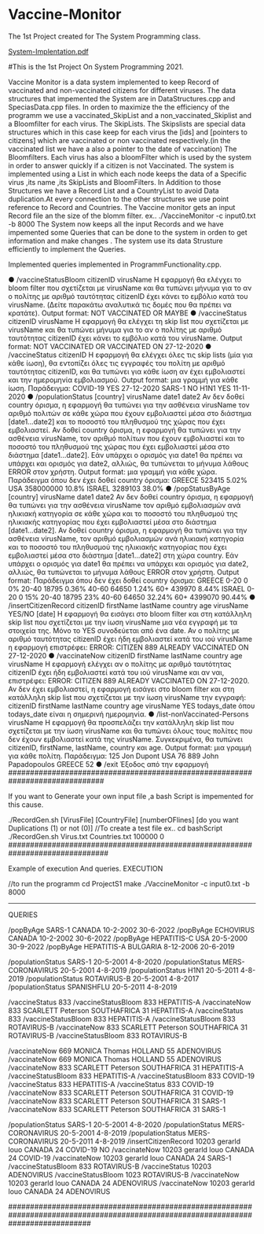 # Vaccine-Monitor
The 1st Project created for The System Programming class.

[System-Implentation.pdf](https://github.com/mixo091/Vaccine-Monitor/files/6338612/System-Implentation.pdf)



#This is the 1st Project On System Programming 2021.

Vaccine Monitor is a data system implemented to keep Record of vaccinated and non-vaccinated  citizens for different viruses.
The data structures that impemented the System are in DataStructures.cpp and SpeciasData.cpp files.
In orden to maximize the the efficiency of the programm we use a vaccinated_SkipList  and a non_vaccinated_Skiplist and a Bloomfilter for each virus.
The SkipLists.
The Skipslists are special data structures which in this case keep for each virus the [ids] and [pointers to citizens] which are 
vaccinated or non vaccinated respectively.(in the vaccinated list we have a also a pointer to the date of vaccination)
The Bloomfilters.
Each virus has also a bloomFilter which is used by the system in order to answer quickly if a citizen is not Vaccinated.
The system is implemented using a List in which each node keeps the data of a Specific virus ,its name ,its SkipLists and BloomFilters.
In Addition to those Structures we have a Record List and a CountryList to avoid Data duplication.At every connection to the other 
structures  we use point reference to Record and Countries.
The Vaccine monitor gets an input Record file an the size of the blomm filter.
ex.. ./VaccineMonitor -c input0.txt -b 8000
The System now keeps all the input Records and we have impemented some Queries that can be done to the system 
in orden to get information and make changes .
The system use its data Strusture efficiently to implement the Queries.


Implemented queries implemented in ProgrammFunctionality.cpp.

● /vaccineStatusBloom citizenID virusName 
H εφαρμογή θα ελέγχει το bloom filter που σχετίζεται με virusName και θα τυπώνει μήνυμα για το αν ο 
πολίτης με αριθμό ταυτότητας citizenID έχει κάνει το εμβόλιο κατά του virusName. (Δείτε παρακάτω 
αναλυτικά τις δομές που θα πρέπει να κρατάτε). 
Output format: 
 NOT VACCINATED OR 
 MAYBE 
● /vaccineStatus citizenID virusName
H εφαρμογή θα ελέγχει τη skip list που σχετίζεται με virusName και θα τυπώνει μήνυμα για το αν ο πολίτης 
με αριθμό ταυτότητας citizenID έχει κάνει το εμβόλιο κατά του virusName. 
Output format: 
 NOT VACCINATED OR 
 VACCINATED ON 27-12-2020
● /vaccineStatus citizenID 
H εφαρμογή θα ελέγχει όλες τις skip lists (μία για κάθε ίωση), θα εντοπίζει όλες τις εγγραφές του πολίτη με 
αριθμό ταυτότητας citizenID, και θα τυπώνει για κάθε ίωση αν έχει εμβολιαστεί και την ημερομηνία 
εμβολιασμού. 
Output format: μια γραμμή για κάθε ίωση. Παράδειγμα: 
COVID-19 YES 27-12-2020 
SARS-1 NO 
H1N1 YES 11-11-2020 
● /populationStatus [country] virusName date1 date2 
Αν δεν δοθεί country όρισμα, η εφαρμογή θα τυπώνει για την ασθένεια virusName τον αριθμό πολιτών 
σε κάθε χώρα που έχουν εμβολιαστεί μέσα στο διάστημα [date1...date2] και το ποσοστό του πληθυσμού 
της χώρας που έχει εμβολιαστεί. Αν δοθεί country όρισμα, η εφαρμογή θα τυπώνει για την ασθένεια 
virusName, τον αριθμό πολίτων που έχουν εμβολιαστεί και το ποσοστό του πληθυσμού της χώρας που έχει 
εμβολιαστεί μέσα στο διάστημα [date1...date2]. Εάν υπάρχει ο ορισμός για date1 θα πρέπει να 
υπάρχει και ορισμός για date2, αλλιώς, θα τυπώνεται το μήνυμα λάθους ERROR στον χρήστη.
 Output format: μια γραμμή για κάθε χώρα. Παράδειγμα όπου δεν έχει δοθεί country όρισμα: GREECE 523415 5.02% 
USA 358000000 10.8% 
ISRAEL 3289103 38.0% 
● /popStatusByAge [country] virusName date1 date2 
Αν δεν δοθεί country όρισμα, η εφαρμογή θα τυπώνει για την ασθένεια virusName τον αριθμό 
εμβολιασμών ανά ηλικιακή κατηγορία σε κάθε χώρα και το ποσοστό του πληθυσμού της ηλικιακής κατηγορίας 
που έχει εμβολιαστεί μέσα στο διάστημα [date1...date2]. Αν δοθεί country όρισμα, η εφαρμογή θα 
τυπώνει για την ασθένεια virusName, τον αριθμό εμβολιασμών ανά ηλικιακή κατηγορία και το ποσοστό 
του πληθυσμού της ηλικιακής κατηγορίας που έχει εμβολιαστεί μέσα στο διάστημα [date1...date2] στη 
χώρα country. Εάν υπάρχει ο ορισμός για date1 θα πρέπει να υπάρχει και ορισμός για date2, αλλιώς, 
θα τυπώνεται το μήνυμα λάθους ERROR στον χρήστη.
Output format: Παράδειγμα όπου δεν έχει δοθεί country όρισμα: 
GREECE 
0-20 0 0% 
20-40 18795 0.36% 
40-60 64650 1.24% 
60+ 439970 8.44% 
ISRAEL 
0-20 0 15% 
20-40 18795 23% 
40-60 64650 32.24% 
60+ 4399070 90.44% 
● /insertCitizenRecord citizenID firstName lastName country age virusName YES/NO 
[date] 
H εφαρμογή θα εισάγει στο bloom filter και στη κατάλληλη skip list που σχετίζεται με την ίωση virusName 
μια νέα εγγραφή με τα στοιχεία της. Μόνο το YES συνοδεύεται από ένα date. Αν ο πολίτης με αριθμό 
ταυτότητας citizenID έχει ήδη εμβολιαστεί κατά του ιού virusName η εφαρμογή επιστρέφει: 
ERROR: CITIZEN 889 ALREADY VACCINATED ON 27-12-2020
● /vaccinateNow citizenID firstName lastName country age virusName 
Η εφαρμογή ελέγχει αν ο πολίτης με αριθμό ταυτότητας citizenID έχει ήδη εμβολιαστεί κατά του ιού 
virusName και αν ναι, επιστρέφει: 
ERROR: CITIZEN 889 ALREADY VACCINATED ON 27-12-2020. 
Αν δεν έχει εμβολιαστεί, η εφαρμογή εισάγει στο bloom filter και στη κατάλληλη skip list που σχετίζεται με 
την ίωση virusName την εγγραφή: 
citizenID firstName lastName country age virusName YES todays_date όπου todays_date 
είναι η σημερινή ημερομηνία. 
● /list-nonVaccinated-Persons virusName 
H εφαρμογή θα προσπελάζει την κατάλληλη skip list που σχετίζεται με την ίωση virusName και θα τυπώνει
όλους τους πολίτες που δεν έχουν εμβολιαστεί κατά της virusName. Συγκεκριμένα, θα τυπώνει 
citizenID, firstName, lastName, country και age. 
Output format: μια γραμμή για κάθε πολίτη. Παράδειγμα: 
125 Jon Dupont USA 76 
889 John Papadopoulos GREECE 52
 ● /exit 
Έξοδος από την εφαρμογή
##############################################################################


If you want to Generate your own input file ,a bash Script is impemented for this cause.

./RecordGen.sh [VirusFile] [CountryFile] [numberOFlines] [do you want Duplications (1) or not (0)] 
//To create a test file
ex..
cd bashScript
./RecordGen.sh Virus.txt Countries.txt 100000 0
###############################################################################

Example of execution And queries.
EXECUTION 

//to run the programm
cd ProjectS1
make
./VaccineMonitor -c input0.txt -b 8000

------------------------------------------------------------------------------------

QUERIES

/popByAge SARS-1 CANADA 10-2-2002 30-6-2022
/popByAge ECHOVIRUS CANADA 10-2-2002 30-6-2022
/popByAge  HEPATITIS-C USA 20-5-2000 30-9-2022
/popByAge HEPATITIS-A BULGARIA 8-12-2006 20-6-2019

/populationStatus SARS-1 20-5-2001 4-8-2020
/populationStatus MERS-CORONAVIRUS 20-5-2001 4-8-2019
/populationStatus H1N1 20-5-2011 4-8-2019
/populationStatus ROTAVIRUS-B 20-5-2001 4-8-2017
/populationStatus SPANISHFLU 20-5-2011 4-8-2019

/vaccineStatus 833
/vaccineStatusBloom 833 HEPATITIS-A 
/vaccinateNow 833 SCARLETT Peterson  SOUTHAFRICA  31 HEPATITIS-A 
/vaccineStatus 833
/vaccineStatusBloom 833 HEPATITIS-A 
/vaccineStatusBloom 833 ROTAVIRUS-B
/vaccinateNow 833 SCARLETT Peterson  SOUTHAFRICA 31 ROTAVIRUS-B
/vaccineStatusBloom 833 ROTAVIRUS-B

/vaccinateNow 669 MONICA Thomas  HOLLAND  55 ADENOVIRUS
/vaccinateNow 669 MONICA Thomas  HOLLAND  55 ADENOVIRUS
/vaccinateNow 833 SCARLETT Peterson  SOUTHAFRICA  31 HEPATITIS-A 
/vaccineStatusBloom 833 HEPATITIS-A 
/vaccineStatusBloom 833 COVID-19
/vaccineStatus 833 HEPATITIS-A
/vaccineStatus 833 COVID-19
/vaccinateNow 833 SCARLETT Peterson  SOUTHAFRICA  31 COVID-19
/vaccinateNow 833 SCARLETT Peterson  SOUTHAFRICA  31 SARS-1
/vaccinateNow 833 SCARLETT Peterson  SOUTHAFRICA  31 SARS-1


/populationStatus SARS-1 20-5-2001 4-8-2020
/populationStatus MERS-CORONAVIRUS 20-5-2001 4-8-2019
/populationStatus MERS-CORONAVIRUS 20-5-2011 4-8-2019
/insertCitizenRecord 10203 gerarld louo CANADA 24 COVID-19 NO
/vaccinateNow  10203 gerarld louo CANADA 24 COVID-19
/vaccinateNow 10203 gerarld louo CANADA 24 SARS-1
/vaccineStatusBloom 833 ROTAVIRUS-B
/vaccineStatus 10203 ADENOVIRUS
/vaccineStatusBloom 1023 ROTAVIRUS-B
/vaccinateNow  10203 gerarld louo CANADA 24 ADENOVIRUS
/vaccinateNow  10203 gerarld louo CANADA 24 ADENOVIRUS

###################################################################################################################################

